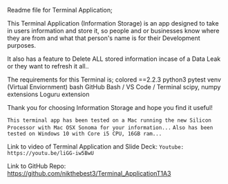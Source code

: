 Readme file for Terminal Application;

This Terminal Application (Information Storage) is an app designed to take in users information and store it, so people and or businesses know where they are from and what that person's name is for their Development purposes.

It also has a feature to Delete ALL stored information incase of a Data Leak or they want to refresh it all..

The requirements for this Terminal is;
colored ==2.2.3
python3
pytest
venv (Virtual Enviornment)
bash
GitHub
Bash / VS Code / Terminal
scipy, numpy extensions
Loguru extension

<!-- PLEASE NOTE: Computer Specs required:
Atleast a computer with a Core i3 and above, with 8GB or more Ram.
Mac computer with Silicon Chip or a Core i5 and above and 8GB or more Ram.

Compatible with Mac OS High Sierra or higher and Windows 10 or Later -->

Thank you for choosing Information Storage and hope you find it useful!

`This terminal app has been tested on a Mac running the new Silicon Processor with Mac OSX Sonoma for your information...`
`Also has been tested on Windows 10 with Core i5 CPU, 16GB ram...`

Link to video of Terminal Application and Slide Deck:
`Youtube: https://youtu.be/liGG-iw5BwU`

Link to GitHub Repo:
https://github.com/nikthebest3/Terminal_ApplicationT1A3
